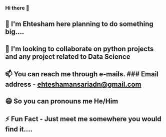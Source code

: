### Hi there 👋

## 🔭 I'm Ehtesham here planning to do something big....
## 👯 I'm looking to collaborate on python projects and any project related to Data Science
## 📫 You can reach me through e-mails. ### Email address - ehteshamansariadn@gmail.com
## 😄 So you can pronouns me He/Him
## ⚡ Fun Fact - Just meet me somewhere you would find it....

<!--
**E-AMAZE/E-AMAZE** is a ✨ _special_ ✨ repository because its `README.md` (this file) appears on your GitHub profile.

Here are some ideas to get you started:

- 🔭 I’m currently working on ...
- 🌱 I’m currently learning ...
- 👯 I’m looking to collaborate on ...
- 🤔 I’m looking for help with ...
- 💬 Ask me about ...
- 📫 How to reach me: ...
- 😄 Pronouns: ...
- ⚡ Fun fact: ...
-->
